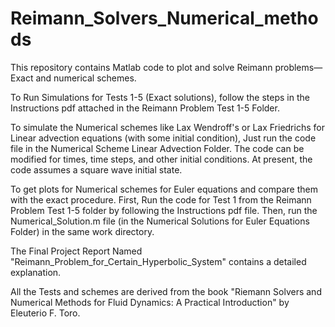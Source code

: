 # Reimann_Solvers_Numerical_methods
This repository contains Matlab code to plot and solve Reimann problems—Exact and numerical schemes.

To Run Simulations for Tests 1-5 (Exact solutions), follow the steps in the Instructions pdf attached in the Reimann Problem Test 1-5 Folder.

To simulate the Numerical schemes like Lax Wendroff's or Lax Friedrichs for Linear advection equations (with some initial condition), Just run the code file in the Numerical Scheme Linear Advection Folder. The code can be modified for times, time steps, and other initial conditions. At present, the code assumes a square wave initial state.

To get plots for Numerical schemes for Euler equations and compare them with the exact procedure. First, Run the code for Test 1 from the Reimann Problem Test 1-5 folder by following the Instructions pdf file. Then, run the Numerical_Solution.m file (in the Numerical Solutions for Euler Equations Folder) in the same work directory. 

The Final Project Report Named "Reimann_Problem_for_Certain_Hyperbolic_System" contains a detailed explanation.

All the Tests and schemes are derived from the book "Riemann Solvers and Numerical Methods for Fluid Dynamics: A Practical Introduction" by Eleuterio F. Toro.


